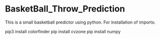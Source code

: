 # BasketBall_Throw_Prediction
This is a small basketball predictor using python.
For installation of imports:

pip3 install colorfinder
pip install cvzone
pip install numpy
